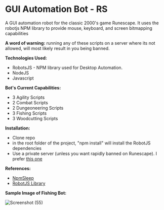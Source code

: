 # GUI Automation Bot - RS

A GUI automation robot for the classic 2000's game Runescape. It uses the robotjs NPM library to provide mouse, keyboard, and screen bitmapping capabilities

**A word of warning:** running any of these scripts on a server where its not allowed, will most likely result in you being banned.

**Technologies Used:**

-   RobotsJS - NPM library used for Desktop Automation.
-   NodeJS
-   Javascript

**Bot's Current Capabilities:**

-   3 Agility Scripts
-   2 Combat Scripts
-   2 Dungeoneering Scripts
-   3 Fishing Scripts
-   3 Woodcutting Scripts

**Installation:**

-   Clone repo
-   in the root folder of the project, "npm install" will install the RobotJS dependencies
-   Use a private server (unless you want rapidly banned on Runescape). I prefer [this one](https://ikov.io/)

**References:**

-   [NpmSleep](https://www.npmjs.com/package/sleep)
-   [RobotJS Library](http://robotjs.io/docs/syntax)

**Sample Image of Fishing Bot:**

![Screenshot (55)](https://user-images.githubusercontent.com/49052244/146830317-45e6b925-e40c-4b35-883f-74c85f12e9c9.png)
